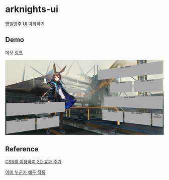 # arknights-ui

명일방주 UI 따라하기

## Demo

데모 [링크](https://codepen.io/stories2/pen/NWPEdWb)

![미리보기](Demo/demo2.png)

## Reference

[CSS를 이용하여 3D 효과 주기](https://webclub.tistory.com/622)

[이미 누군가 해둔 작품](https://github.com/mashirozx/arknights-ui)